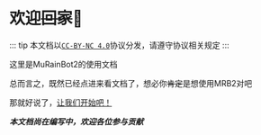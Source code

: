 # 欢迎~~回家~~:tada:

::: tip
本文档以[`CC-BY-NC 4.0`](https://creativecommons.org/licenses/by-nc/4.0/legalcode.zh-hans)协议分发，请遵守协议相关规定
:::

这里是MuRainBot2的使用文档

总而言之，既然已经点进来看文档了，想必你~~肯定~~是想使用MRB2对吧

那就好说了，[让我们开始吧！](/guide/getting-started)

***本文档尚在编写中，欢迎各位参与贡献***
